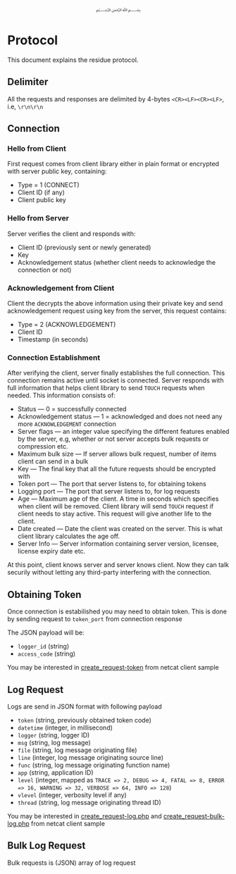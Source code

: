 <p align="center">
   ﷽
</p>

# Protocol
This document explains the residue protocol.

## Delimiter
All the requests and responses are delimited by 4-bytes `<CR><LF><CR><LF>`, i.e, `\r\n\r\n`

## Connection
### Hello from Client
First request comes from client library either in plain format or encrypted with server public key, containing:

 * Type = 1 (CONNECT)
 * Client ID (if any)
 * Client public key
 
### Hello from Server
Server verifies the client and responds with:

 * Client ID (previously sent or newly generated)
 * Key
 * Acknowledgement status (whether client needs to acknowledge the connection or not)
 
### Acknowledgement from Client
Client the decrypts the above information using their private key and send acknowledgement request using key from the server, this request contains:

 * Type = 2 (ACKNOWLEDGEMENT)
 * Client ID
 * Timestamp (in seconds)
 
### Connection Establishment
After verifying the client, server finally establishes the full connection. This connection remains active until socket is connected. Server responds with full information that helps client library to send `TOUCH` requests when needed. This information consists of:

 * Status — 0 = successfully connected
 * Acknowledgement status — 1 = acknowledged and does not need any more `ACKNOWLEDGEMENT` connection
 * Server flags — an integer value specifying the different features enabled by the server, e.g, whether or not server accepts bulk requests or compression etc.
 * Maximum bulk size — If server allows bulk request, number of items client can send in a bulk
 * Key — The final key that all the future requests should be encrypted with
 * Token port — The port that server listens to, for obtaining tokens
 * Logging port — The port that server listens to, for log requests
 * Age — Maximum age of the client. A time in seconds which specifies when client will be removed. Client library will send `TOUCH` request if client needs to stay active. This request will give another life to the client.
 * Date created — Date the client was created on the server. This is what client library calculates the age off.
  * Server Info — Server information containing server version, licensee, license expiry date etc.

At this point, client knows server and server knows client. Now they can talk securily without letting any third-party interfering with the connection.

## Obtaining Token
Once connection is estabilished you may need to obtain token. This is done by sending request to `token_port` from connection response

The JSON payload will be:

 * `logger_id` (string)
 * `access_code` (string)
 
You may be interested in [create_request-token](/tools/netcat-client/create_request-token.php) from netcat client sample

## Log Request
Logs are send in JSON format with following payload

 * `token` (string, previously obtained token code)
 * `datetime` (integer, in millisecond)
 * `logger` (string, logger ID)
 * `msg` (string, log message)
 * `file` (string, log message originating file)
 * `line` (integer, log message originating source line)
 * `func` (string, log message originating function name)
 * `app` (string, application ID)
 * `level` (integer, mapped as `TRACE => 2, DEBUG => 4, FATAL => 8, ERROR => 16, WARNING => 32, VERBOSE => 64, INFO => 128`)
 * `vlevel` (integer, verbosity level if any)
 * `thread` (string, log message originating thread ID)
 
You may be interested in [create_request-log.php](/tools/netcat-client/create_request-log.php) and [create_request-bulk-log.php](/tools/netcat-client/create_request-bulk-log.php) from netcat client sample

## Bulk Log Request
Bulk requests is (JSON) array of log request


